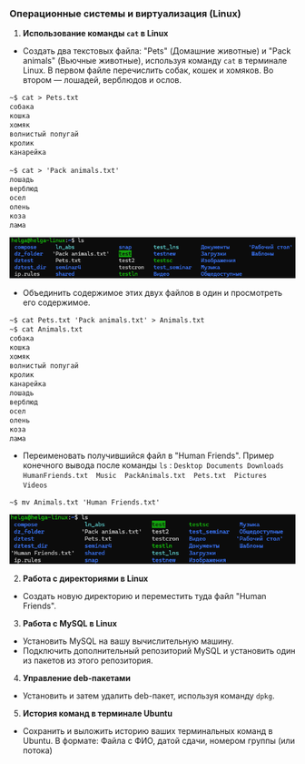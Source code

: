 ### Операционные системы и виртуализация (Linux)

1. **Использование команды `cat` в Linux**
- Создать два текстовых файла: "Pets" (Домашние животные) и "Pack animals" (Вьючные животные), используя команду `cat` в терминале Linux. В первом файле перечислить собак, кошек и хомяков. Во втором — лошадей, верблюдов и ослов.

```
~$ cat > Pets.txt 
собака
кошка
хомяк
волнистый попугай
кролик
канарейка

~$ cat > 'Pack animals.txt'
лошадь
верблюд
осел
олень
коза
лама
```
   ![Создать два текстовых файла](image/command_cat.png)

   - Объединить содержимое этих двух файлов в один и просмотреть его содержимое.
   ```
   ~$ cat Pets.txt 'Pack animals.txt' > Animals.txt
~$ cat Animals.txt
собака
кошка
хомяк
волнистый попугай
кролик
канарейка
лошадь
верблюд
осел
олень
коза
лама
```

   - Переименовать получившийся файл в "Human Friends".
Пример конечного вывода после команды `ls` :
`Desktop Documents Downloads  HumanFriends.txt  Music  PackAnimals.txt  Pets.txt  Pictures  Videos`

```
~$ mv Animals.txt 'Human Friends.txt'
```

![HumanFriends](image/HumanFriends.png)

2. **Работа с директориями в Linux**
- Создать новую директорию и переместить туда файл "Human Friends".

3. **Работа с MySQL в Linux**
- Установить MySQL на вашу вычислительную машину.
- Подключить дополнительный репозиторий MySQL и установить один из пакетов из этого репозитория.

4. **Управление deb-пакетами**
- Установить и затем удалить deb-пакет, используя команду `dpkg`.

5. **История команд в терминале Ubuntu**
- Сохранить и выложить историю ваших терминальных команд в Ubuntu.
В формате: Файла с ФИО, датой сдачи, номером группы (или потока)